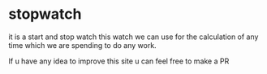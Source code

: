 # stopwatch
it is a start and stop watch
 this watch we can use for the calculation of any time which we are spending to do any work.
 <br>
 <p> If u have any idea to improve this site u can feel free to make a PR </p>
 
 
